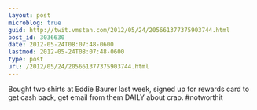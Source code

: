 ```yaml
---
layout: post
microblog: true
guid: http://twit.vmstan.com/2012/05/24/205661377375903744.html
post_id: 3036630
date: 2012-05-24T08:07:48-0600
lastmod: 2012-05-24T08:07:48-0600
type: post
url: /2012/05/24/205661377375903744.html
---
```

Bought two shirts at Eddie Baurer last week, signed up for rewards card to get cash back, get email from them DAILY about crap. #notworthit
